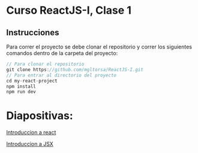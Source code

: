 # Curso ReactJS-I, Clase 1
## Instrucciones
Para correr el proyecto se debe clonar el repositorio y correr los siguientes comandos dentro de la carpeta del proyecto:

```c
// Para clonar el repositorio
git clone https://github.com/mgltorsa/ReactJS-I.git
// Para entrar al directorio del proyecto
cd my-react-project 
npm install
npm run dev
```

# Diapositivas: 
[Introduccion a react]([https://link-url-here.org](https://docs.google.com/presentation/d/1-fBx3sSona9UOf2t2VRT17NQ5QTszOkw/edit?usp=drivesdk&ouid=110557219236303200618&rtpof=true&sd=true))

[Introduccion a JSX]([https://link-url-here.org](https://docs.google.com/presentation/d/1-Q65vY70ghUITuzaXcWIFLAVhEMQLYyj/edit?usp=drivesdk&ouid=110557219236303200618&rtpof=true&sd=true)https://docs.google.com/presentation/d/1-Q65vY70ghUITuzaXcWIFLAVhEMQLYyj/edit?usp=drivesdk&ouid=110557219236303200618&rtpof=true&sd=true)


